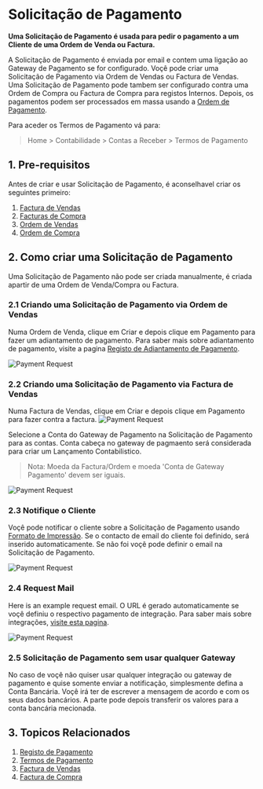 <!-- add-breadcrumbs -->
# Solicitação de Pagamento

**Uma Solicitação de Pagamento é usada para pedir o pagamento a um Cliente de uma Ordem de Venda ou Factura.**

A Solicitação de Pagamento é enviada por email e contem uma ligação ao Gateway de Pagamento se for configurado. Voçê pode criar uma Solicitação de Pagamento via Ordem de Vendas ou Factura de Vendas. Uma Solicitação de Pagamento pode tambem ser configurado contra uma Ordem de Compra ou Factura de Compra para registos Internos. Depois, os pagamentos podem ser processados em massa usando a [Ordem de Pagamento](/docs/user/manual/pt/contabilidade/ordem-pagamento).

Para aceder os Termos de Pagamento vá para:
> Home > Contabilidade > Contas a Receber > Termos de Pagamento

## 1. Pre-requisitos
Antes de criar e usar Solicitação de Pagamento, é aconselhavel criar os seguintes primeiro:

1. [Factura de Vendas](/docs/user/manual/pt/contabilidade/factura-vendas)
1. [Facturas de Compra](/docs/user/manual/pt/contabilidade/facturas-compra)
1. [Ordem de Vendas](/docs/user/manual/pt/vendas/ordem-vendas)
1. [Ordem de Compra](/docs/user/manual/pt/compras/ordem-de-compra)

## 2. Como criar uma Solicitação de Pagamento
Uma Solicitação de Pagamento não pode ser criada manualmente, é criada apartir de uma Ordem de Venda/Compra ou Factura.

### 2.1 Criando uma Solicitação de Pagamento via Ordem de Vendas
Numa Ordem de Venda, clique em Criar e depois clique em Pagamento para fazer um adiantamento de pagamento. Para saber mais sobre adiantamento de pagamento, visite a pagina [Registo de Adiantamento de Pagamento](/docs/user/manual/pt/contabilidade/adiantamento-pagamento).

<img class="screenshot" alt="Payment Request" src="{{docs_base_url}}/assets/img/accounts/pr-from-so.png">

### 2.2 Criando uma Solicitação de Pagamento via Factura de Vendas
Numa Factura de Vendas, clique em Criar e depois clique em Pagamento para fazer contra a factura. 
<img class="screenshot" alt="Payment Request" src="{{docs_base_url}}/assets/img/accounts/pr-from-si.png">

Selecione a Conta do Gateway de Pagamento na Solicitação de Pagamento para as contas. Conta cabeça no gateway de pagmaento será considerada para criar
um Lançamento Contabilistico.

> Nota: Moeda da Factura/Ordem e moeda 'Conta de Gateway Pagamento' devem ser iguais.

<img class="screenshot" alt="Payment Request" src="{{docs_base_url}}/assets/img/accounts/pr-details-1.png">

### 2.3 Notifique o Cliente
Voçê pode notificar o cliente sobre a Solicitação de Pagamento usando [Formato de Impressão](/docs/user/manual/pt/configuração/imprimir/formato-impressão). Se o contacto de email do cliente foi definido, será inserido automaticamente. Se não foi voçê pode definir o email na Solicitação de Pagamento. 

<img class="screenshot" alt="Payment Request" src="{{docs_base_url}}/assets/img/accounts/pr-details-2.png">

### 2.4 Request Mail
Here is an example request email. O URL é gerado automaticamente se voçê definiu o respectivo pagamento de integração. Para saber mais sobre integrações, [visite esta pagina](/docs/user/manual/pt/integração-erpnext).

<img class="screenshot" alt="Payment Request" src="{{docs_base_url}}/assets/img/accounts/pr-email.png">

### 2.5 Solicitação de Pagamento sem usar qualquer Gateway

No caso de voçê não quiser usar qualquer integração ou gateway de pagamento e quise somente enviar a notificação, simplesmente defina a Conta Bancária. Voçê irá ter de escrever a mensagem de acordo e com os seus dados bancários. A parte pode depois transferir os valores para a conta bancária mecionada.

## 3. Topicos Relacionados
1. [Registo de Pagamento](/docs/user/manual/pt/contabilidade/registo-pagamento)
1. [Termos de Pagamento](/docs/user/manual/pt/contabilidade/termos-pagamento)
1. [Factura de Vendas](/docs/user/manual/pt/contabilidade/factura-vendas)
1. [Factura de Compra](/docs/user/manual/pt/contabilidade/factura-compra)
